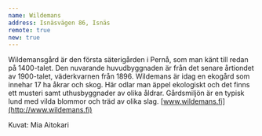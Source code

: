 ```yaml
---
name: Wildemans
address: Isnäsvägen 86, Isnäs
remote: true
new: true
---
```

Wildemansgård är den första säterigården i Pernå, som man känt till redan på 1400-talet. Den nuvarande huvudbyggnaden är 
från det senare årtiondet av 1900-talet, väderkvarnen från 1896. Wildemans är idag en ekogård som innehar 17 ha åkrar 
och skog. Här odlar man äppel ekologiskt och det finns ett musteri samt uthusbyggnader av olika åldrar. Gårdsmiljön är 
en typisk lund med vilda blommor och träd av olika slag. [www.wildemans.fi](http://www.wildemans.fi)

Kuvat: Mia Aitokari
